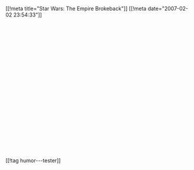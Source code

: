 [[!meta  title="Star Wars: The Empire Brokeback"]]
[[!meta  date="2007-02-02 23:54:33"]]
<div align="center"><object width="425" height="350"><param name="movie" value="http://www.youtube.com/v/omB18oRsBYg"></param><param name="wmode" value="transparent"></param><embed src="http://www.youtube.com/v/omB18oRsBYg" type="application/x-shockwave-flash" wmode="transparent" width="425" height="350"></embed></object></div>

[[!tag  humor---tester]]